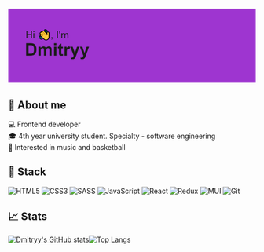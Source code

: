 ![Header](/header.png)

## :thought_balloon: About me 
:computer: Frontend developer  
:mortar_board: 4th year university student. Specialty - software engineering  
:purple_heart: Interested in music and basketball

## :wrench: Stack ##
![HTML5](https://img.shields.io/badge/html5-%23E34F26.svg?style=for-the-badge&logo=html5&logoColor=white)
![CSS3](https://img.shields.io/badge/css3-%231572B6.svg?style=for-the-badge&logo=css3&logoColor=white)
![SASS](https://img.shields.io/badge/SASS-hotpink.svg?style=for-the-badge&logo=SASS&logoColor=white)
![JavaScript](https://img.shields.io/badge/javascript-%23323330.svg?style=for-the-badge&logo=javascript&logoColor=%23F7DF1E)
![React](https://img.shields.io/badge/react-%2320232a.svg?style=for-the-badge&logo=react&logoColor=%2361DAFB)
![Redux](https://img.shields.io/badge/redux-%23593d88.svg?style=for-the-badge&logo=redux&logoColor=white)
![MUI](https://img.shields.io/badge/MUI-%230081CB.svg?style=for-the-badge&logo=mui&logoColor=white)
![Git](https://img.shields.io/badge/git-%23F05033.svg?style=for-the-badge&logo=git&logoColor=white)

## :chart_with_upwards_trend: Stats ## 
[![Dmitryy's GitHub stats](https://github-readme-stats.vercel.app/api?username=coldwithu)](https://github.com/coldwithu/github-readme-stats)[![Top Langs](https://github-readme-stats.vercel.app/api/top-langs/?username=coldwithu)](https://github.com/coldwithu/github-readme-stats)
